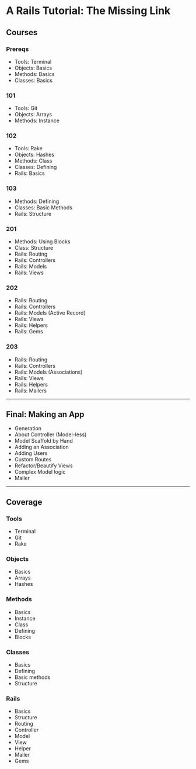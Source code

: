 # A Rails Tutorial: The Missing Link

## Courses

### Prereqs
 - Tools: Terminal
 - Objects: Basics
 - Methods: Basics
 - Classes: Basics

### 101
 - Tools: Git
 - Objects: Arrays
 - Methods: Instance

### 102
 - Tools: Rake
 - Objects: Hashes
 - Methods: Class
 - Classes: Defining
 - Rails: Basics

### 103
 - Methods: Defining
 - Classes: Basic Methods
 - Rails: Structure

### 201
 - Methods: Using Blocks
 - Class: Structure
 - Rails: Routing
 - Rails: Controllers
 - Rails: Models
 - Rails: Views

### 202
 - Rails: Routing
 - Rails: Controllers
 - Rails: Models (Active Record)
 - Rails: Views
 - Rails: Helpers
 - Rails: Gems

### 203
 - Rails: Routing
 - Rails: Controllers
 - Rails: Models (Associations)
 - Rails: Views
 - Rails: Helpers
 - Rails: Mailers 

****

## Final: Making an App
 - Generation
 - About Controller (Model-less)
 - Model Scaffold by Hand
 - Adding an Association
 - Adding Users
 - Custom Routes
 - Refactor/Beautify Views
 - Complex Model logic
 - Mailer

****

## Coverage

### Tools
- Terminal
- Git
- Rake

### Objects
- Basics
- Arrays
- Hashes

### Methods
- Basics
- Instance
- Class
- Defining
- Blocks

### Classes
- Basics
- Defining
- Basic methods
- Structure

### Rails
- Basics
- Structure
- Routing
- Controller
- Model
- View
- Helper
- Mailer
- Gems
